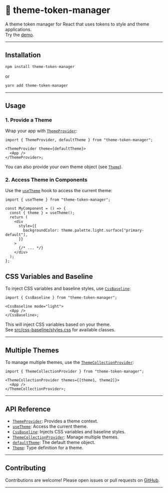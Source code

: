 # 🎨 theme-token-manager

A theme token manager for React that uses tokens to style and theme applications.  
Try the [demo](https://react-theme.hydk.com.br/).

---

## Installation

```sh
npm install theme-token-manager
```

or

```sh
yarn add theme-token-manager
```

---

## Usage

### 1. Provide a Theme

Wrap your app with [`ThemeProvider`](src/provider/theme/index.tsx):

```tsx
import { ThemeProvider, defaultTheme } from "theme-token-manager";

<ThemeProvider theme={defaultTheme}>
  <App />
</ThemeProvider>;
```

You can also provide your own theme object (see [`Theme`](src/theme/types.ts)).

### 2. Access Theme in Components

Use the [`useTheme`](src/hook/use-theme.ts) hook to access the current theme:

```tsx
import { useTheme } from "theme-token-manager";

const MyComponent = () => {
  const { theme } = useTheme();
  return (
    <div
      style={{
        backgroundColor: theme.palette.light.surface["primary-default"],
      }}
    >
      {/* ... */}
    </div>
  );
};
```

## CSS Variables and Baseline

To inject CSS variables and baseline styles, use [`CssBaseline`](src/css-baseline/index.tsx):

```tsx
import { CssBaseline } from "theme-token-manager";

<CssBaseline mode="light">
  <App />
</CssBaseline>;
```

This will inject CSS variables based on your theme.  
See [src/css-baseline/styles.css](src/css-baseline/styles.css) for available classes.

---

## Multiple Themes

To manage multiple themes, use the [`ThemeCollectionProvider`](src/provider/theme-collection/index.tsx):

```tsx
import { ThemeCollectionProvider } from "theme-token-manager";

<ThemeCollectionProvider themes={[theme1, theme2]}>
  <App />
</ThemeCollectionProvider>;
```

---

## API Reference

- [`ThemeProvider`](src/provider/theme/index.tsx): Provides a theme context.
- [`useTheme`](src/hook/use-theme.ts): Access the current theme.
- [`CssBaseline`](src/css-baseline/index.tsx): Injects CSS variables and baseline styles.
- [`ThemeCollectionProvider`](src/provider/theme-collection/index.tsx): Manage multiple themes.
- [`defaultTheme`](src/theme/default/index.ts): The default theme object.
- [`Theme`](src/theme/types.ts): Type definition for a theme.

---

## Contributing

Contributions are welcome! Please open issues or pull requests on [GitHub](https://github.com/adrianhideki/theme-token-manager).

---
